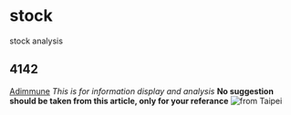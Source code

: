 # stock
stock analysis
## 4142
[Adimmune](https://www.adimmune.com.tw/en)
*This is for information display and analysis*
**No suggestion should be taken from this article, only for your referance**
![from Taipei](https://photos.app.goo.gl/GD8RRwGreQvGWw7K8)
